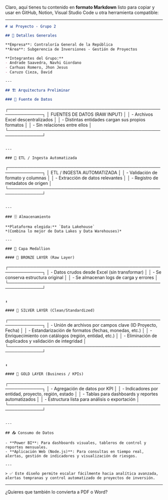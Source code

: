 Claro, aquí tienes tu contenido en **formato Markdown** listo para copiar y usar en GitHub, Notion, Visual Studio Code u otra herramienta compatible:

---

```markdown
# 📊 Proyecto - Grupo 2

## 🏢 Detalles Generales

**Empresa**: Contraloría General de la República  
**Área**: Subgerencia de Inversiones - Gestión de Proyectos  

**Integrantes del Grupo:**
- Andrade Saavedra, Navhi Giordano  
- Carhuas Romero, Jhon Jesus  
- Caruzo Cieza, David  

---

## 🏗️ Arquitectura Preliminar

### 🔹 Fuente de Datos

```

┌─────────────────────────────────────────────────────────────┐
│                  FUENTES DE DATOS (RAW INPUT)               │
│  - Archivos Excel descentralizados                         │
│  - Distintas entidades cargan sus propios formatos         │
│  - Sin relaciones entre ellos                              │
└─────────────────────────────────────────────────────────────┘

```

---

### 🔹 ETL / Ingesta Automatizada

```

┌─────────────────────────────────────────────────────────────┐
│                  ETL / INGESTA AUTOMATIZADA                 │
│  - Validación de formato y columnas                         │
│  - Extracción de datos relevantes                           │
│  - Registro de metadatos de origen                          │
└─────────────────────────────────────────────────────────────┘

```

---

### 🗄️ Almacenamiento

**Plataforma elegida:** `Data Lakehouse`  
*(Combina lo mejor de Data Lakes y Data Warehouses)*

---

### 🔸 Capa Medallion

#### 🥉 BRONZE LAYER (Raw Layer)
```

┌─────────────────────────────────────────────────────────────┐
│  - Datos crudos desde Excel (sin transformar)               │
│  - Se conserva estructura original                          │
│  - Se almacenan logs de carga y errores                     │
└─────────────────────────────────────────────────────────────┘

```

⬇️

#### 🥈 SILVER LAYER (Clean/Standardized)
```

┌─────────────────────────────────────────────────────────────┐
│  - Unión de archivos por campos clave (ID Proyecto, Fecha) │
│  - Estandarización de formatos (fechas, monedas, etc.)      │
│  - Enriquecimiento con catálogos (región, entidad, etc.)    │
│  - Eliminación de duplicados y validación de integridad     │
└─────────────────────────────────────────────────────────────┘

```

⬇️

#### 🥇 GOLD LAYER (Business / KPIs)
```

┌─────────────────────────────────────────────────────────────┐
│  - Agregación de datos por KPI                              │
│  - Indicadores por entidad, proyecto, región, estado        │
│  - Tablas para dashboards y reportes automatizados          │
│  - Estructura lista para análisis o exportación             │
└─────────────────────────────────────────────────────────────┘

```

---

## 📤 Consumo de Datos

- **Power BI**: Para dashboards visuales, tableros de control y reportes mensuales.
- **Aplicación Web (Node.js)**: Para consultas en tiempo real, alertas, gestión de indicadores y visualización de riesgos.

---

> ✅ Este diseño permite escalar fácilmente hacia analítica avanzada, alertas tempranas y control automatizado de proyectos de inversión.
```

---

¿Quieres que también lo convierta a PDF o Word?
